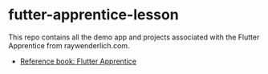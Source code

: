 # futter-apprentice-lesson

This repo contains all the demo app and projects associated with the Flutter Apprentice from raywenderlich.com.
- [Reference book: Flutter Apprentice](https://www.raywenderlich.com/books/flutter-apprentice)
